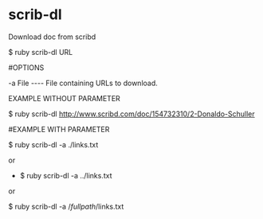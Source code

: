 # scrib-dl
Download doc from scribd

$ ruby scrib-dl URL

#OPTIONS

-a File  ----  File containing URLs to download.

EXAMPLE WITHOUT PARAMETER

$ ruby scrib-dl http://www.scribd.com/doc/154732310/2-Donaldo-Schuller


#EXAMPLE WITH PARAMETER

$ ruby scrib-dl -a ./links.txt

or

+ $ ruby scrib-dl -a ../links.txt

or 

$ ruby scrib-dl -a /*fullpath*/links.txt




 
